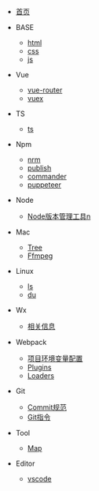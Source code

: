 

* [首页](/docs/index)

* BASE
    * [html](/docs/base/html)
    * [css](/docs/base/css)
    * [js](/docs/base/js.md)
    
* Vue
    * [vue-router](/docs/vue/vue-router)
    * [vuex](/docs/vue/vuex)
    
* TS
    * [ts](/docs/ts/ts)
    
* Npm
    * [nrm](/docs/npm/nrm)
    * [publish](/docs/npm/publish)
    * [commander](/docs/npm/commander)
    * [puppeteer](/docs/npm/puppeteer)

* Node
    * [Node版本管理工具n](/docs/node/install)

* Mac
    * [Tree](/docs/mac/tree)
    * [Ffmpeg](/docs/mac/ffmpeg)

* Linux
    * [ls](docs/linux/ls)
    * [du](docs/linux/du)
    
* Wx
    * [相关信息](/docs/wx/info)
    
* Webpack
    * [项目环境变量配置](/docs/webpack/env)
    * [Plugins](/docs/webpack/plugins)
    * [Loaders](/docs/webpack/loaders)
    
* Git
    * [Commit规范](/docs/git/commitRule)
    * [Git指令](/docs/git/directive)

* Tool
    * [Map](/docs/tool/map.md)
    
* Editor
    * [vscode](/docs/editor/vscode.md)
    
